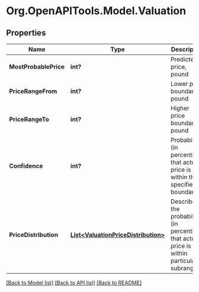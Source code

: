 
# Org.OpenAPITools.Model.Valuation

## Properties

Name | Type | Description | Notes
------------ | ------------- | ------------- | -------------
**MostProbablePrice** | **int?** | Predicted price, pound | [optional] 
**PriceRangeFrom** | **int?** | Lower price boundary, pound | [optional] 
**PriceRangeTo** | **int?** | Higher price boundary, pound | [optional] 
**Confidence** | **int?** | Probability (in percents) that actual price is within the specified boundaries | [optional] 
**PriceDistribution** | [**List&lt;ValuationPriceDistribution&gt;**](ValuationPriceDistribution.md) | Describes the probabilities (in percents) that actual price is within particular subranges | [optional] 

[[Back to Model list]](../README.md#documentation-for-models)
[[Back to API list]](../README.md#documentation-for-api-endpoints)
[[Back to README]](../README.md)


